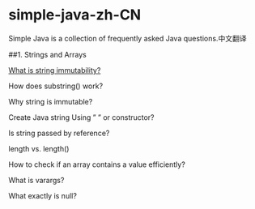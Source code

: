 # simple-java-zh-CN
Simple Java is a collection of frequently asked Java questions.中文翻译

##1. Strings and Arrays

[What is string immutability?](https://github.com/Yixiaohan/simple-java-zh-CN/blob/master/content/Diagram%20to%20show%20Java%20String%E2%80%99s%20Immutability.md)

How does substring() work?

Why string is immutable?

Create Java string Using ” ” or constructor?

Is string passed by reference?

length vs. length()

How to check if an array contains a value efficiently?

What is varargs?

What exactly is null?


